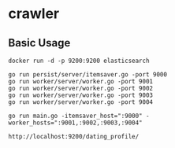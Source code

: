 # crawler

## Basic Usage

    docker run -d -p 9200:9200 elasticsearch

    go run persist/server/itemsaver.go -port 9000
    go run worker/server/worker.go -port 9001
    go run worker/server/worker.go -port 9002
    go run worker/server/worker.go -port 9003
    go run worker/server/worker.go -port 9004

    go run main.go -itemsaver_host=":9000" -worker_hosts=":9001,:9002,:9003,:9004"

    http://localhost:9200/dating_profile/
